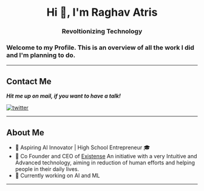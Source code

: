 <h1 align="center">Hi 👋, I'm Raghav Atris</h1>
<h3 align="center">Revoltionizing Technology</h3>


### Welcome to my Profile. This is an overview of all the work I did and I'm planning to do.

---

## Contact Me

***Hit me up on mail, if you want to have a talk!***

<a href="mailto:atrisraghav@gmail.com" target="_blank"><img src="https://img.shields.io/badge/Gmail-D14836?style=for-the-badge&logo=gmail&logoColor=white" alt="twitter"></a>

---

## About Me
- 🔭 Aspiring AI Innovator | High School Entrepreneur 🎓
- 🚀 Co Founder and CEO of [Existense](https://www.existense.in) An initiative with a very Intuitive and Advanced technology, aiming in reduction of human efforts and helping people in their daily lives. 
 - 💪 Currently working on AI and ML
---
